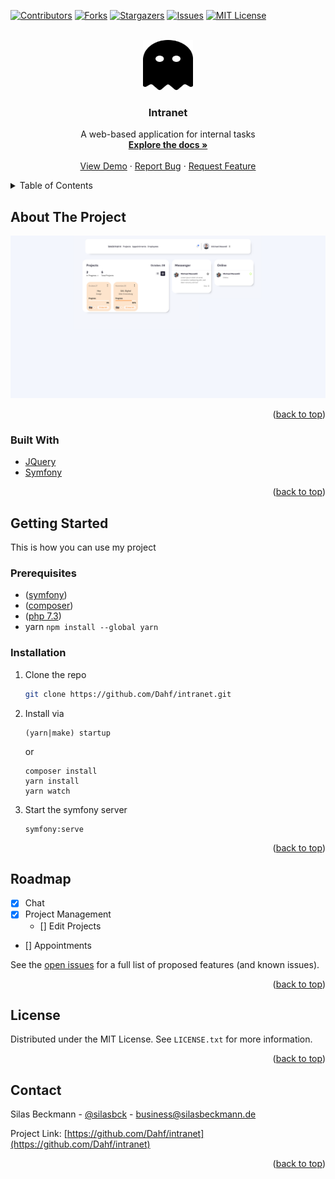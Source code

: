 [![Contributors][contributors-shield]][contributors-url]
[![Forks][forks-shield]][forks-url]
[![Stargazers][stars-shield]][stars-url]
[![Issues][issues-shield]][issues-url]
[![MIT License][license-shield]][license-url]



<!-- PROJECT LOGO -->
<br />
<div align="center">
  <a href="https://github.com/Dahf/intranet">
    <img src="public/images/ghost-solid.svg" alt="Logo" width="80" height="80">
  </a>

<h3 align="center">Intranet</h3>

  <p align="center">
    A web-based application for internal tasks
    <br />
    <a href="https://github.com/Dahf/intranet"><strong>Explore the docs »</strong></a>
    <br />
    <br />
    <a href="https://github.com/Dahf/intranet">View Demo</a>
    ·
    <a href="https://github.com/Dahf/intranet/issues">Report Bug</a>
    ·
    <a href="https://github.com/Dahf/intranet/issues">Request Feature</a>
  </p>
</div>



<!-- TABLE OF CONTENTS -->
<details>
  <summary>Table of Contents</summary>
  <ol>
    <li>
      <a href="#about-the-project">About The Project</a>
      <ul>
        <li><a href="#built-with">Built With</a></li>
      </ul>
    </li>
    <li>
      <a href="#getting-started">Getting Started</a>
      <ul>
        <li><a href="#prerequisites">Prerequisites</a></li>
        <li><a href="#installation">Installation</a></li>
      </ul>
    </li>
    <li><a href="#usage">Usage</a></li>
    <li><a href="#roadmap">Roadmap</a></li>
    <li><a href="#contributing">Contributing</a></li>
    <li><a href="#license">License</a></li>
    <li><a href="#contact">Contact</a></li>
    <li><a href="#acknowledgments">Acknowledgments</a></li>
  </ol>
</details>



<!-- ABOUT THE PROJECT -->
## About The Project

[![Product Name Screen Shot][product-screenshot]](https://silasbeckmann.de)
<p align="right">(<a href="#top">back to top</a>)</p>



### Built With

* [JQuery](https://jquery.com)
* [Symfony](https://symfony.com/)

<p align="right">(<a href="#top">back to top</a>)</p>



<!-- GETTING STARTED -->
## Getting Started

This is how you can use my project

### Prerequisites


* (<a href="https://symfony.com/download">symfony</a>)
* (<a href="https://getcomposer.org/download/">composer</a>)
* (<a href="https://www.php.net/downloads/">php 7.3</a>)
* yarn
```npm install --global yarn```

### Installation

1. Clone the repo
   ```sh
   git clone https://github.com/Dahf/intranet.git
   ```
2. Install via
   ```
   (yarn|make) startup
   ```
   or
   
   ```
   composer install
   yarn install
   yarn watch
   ```
4. Start the symfony server
   ```
   symfony:serve
   ```

<p align="right">(<a href="#top">back to top</a>)</p>



<!-- ROADMAP -->
## Roadmap

- [x] Chat
- [x] Project Management
    - [] Edit Projects
- [] Appointments

See the [open issues](https://github.com/Dahf/intranet/issues) for a full list of proposed features (and known issues).

<p align="right">(<a href="#top">back to top</a>)</p>



<!-- LICENSE -->
## License

Distributed under the MIT License. See `LICENSE.txt` for more information.

<p align="right">(<a href="#top">back to top</a>)</p>



<!-- CONTACT -->
## Contact

Silas Beckmann - [@silasbck](https://twitter.com/silasbck) - business@silasbeckmann.de

Project Link: [https://github.com/Dahf/intranet](https://github.com/Dahf/intranet)

<p align="right">(<a href="#top">back to top</a>)</p>



<!-- MARKDOWN LINKS & IMAGES -->
<!-- https://www.markdownguide.org/basic-syntax/#reference-style-links -->
[contributors-shield]: https://img.shields.io/github/contributors/Dahf/intranet.svg?style=for-the-badge
[contributors-url]: https://github.com/Dahf/intranet/graphs/contributors
[forks-shield]: https://img.shields.io/github/forks/Dahf/intranet.svg?style=for-the-badge
[forks-url]: https://github.com/Dahf/intranet/network/members
[stars-shield]: https://img.shields.io/github/stars/Dahf/intranet.svg?style=for-the-badge
[stars-url]: https://github.com/Dahf/intranet/stargazers
[issues-shield]: https://img.shields.io/github/issues/Dahf/intranet.svg?style=for-the-badge
[issues-url]: https://github.com/Dahf/intranet/issues
[license-shield]: https://img.shields.io/github/license/Dahf/intranet.svg?style=for-the-badge
[license-url]: https://github.com/Dahf/intranet/blob/master/LICENSE
[product-screenshot]: public/images/screen.png
